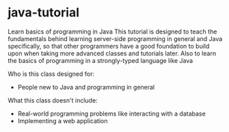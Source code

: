# java-tutorial
Learn basics of programming in Java
This tutorial is designed to teach the fundamentals behind learning server-side programming in general and Java specifically,
so that other programmers have a good foundation to build upon when taking more advanced classes and tutorials later.
Also to learn the basics of programming in a strongly-typed language like Java

Who is this class designed for:
* People new to Java and programming in general


What this class doesn't include:
* Real-world programming problems like interacting with a database
* Implementing a web application
